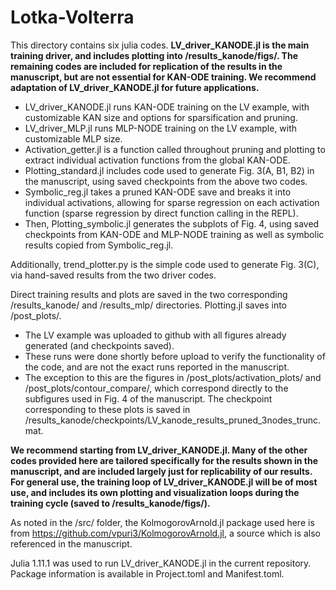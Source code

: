 
# Lotka-Volterra
This directory contains six julia codes. **LV_driver_KANODE.jl is the main training driver, and includes plotting into /results_kanode/figs/. The remaining codes are included for replication of the results in the manuscript, but are not essential for KAN-ODE training. We recommend adaptation of LV_driver_KANODE.jl for future applications.**


- LV_driver_KANODE.jl runs KAN-ODE training on the LV example, with customizable KAN size and options for sparsification and pruning.
- LV_driver_MLP.jl runs MLP-NODE training on the LV example, with customizable MLP size.
- Activation_getter.jl is a function called throughout pruning and plotting to extract individual activation functions from the global KAN-ODE.
- Plotting_standard.jl includes code used to generate Fig. 3(A, B1, B2) in the manuscript, using saved checkpoints from the above two codes.
- Symbolic_reg.jl takes a pruned KAN-ODE save and breaks it into individual activations, allowing for sparse regression on each activation function (sparse regression by direct function calling in the REPL).
- Then, Plotting_symbolic.jl generates the subplots of Fig. 4, using saved checkpoints from KAN-ODE and MLP-NODE training as well as symbolic results copied from Symbolic_reg.jl.

Additionally, trend_plotter.py is the simple code used to generate Fig. 3(C), via hand-saved results from the two driver codes.

Direct training results and plots are saved in the two corresponding /results_kanode/ and /results_mlp/ directories. Plotting.jl saves into /post_plots/.

- The LV example was uploaded to github with all figures already generated (and checkpoints saved). 
- These runs were done shortly before upload to verify the functionality of the code, and are not the exact runs reported in the manuscript.
- The exception to this are the figures in /post_plots/activation_plots/ and /post_plots/contour_compare/, which correspond directly to the subfigures used in Fig. 4 of the manuscript. The checkpoint corresponding to these plots is saved in /results_kanode/checkpoints/LV_kanode_results_pruned_3nodes_trunc.mat.

**We recommend starting from LV_driver_KANODE.jl. Many of the other codes provided here are tailored specifically for the results shown in the manuscript, and are included largely just for replicability of our results. For general use, the training loop of LV_driver_KANODE.jl will be of most use, and  includes its own plotting and visualization loops during the training cycle (saved to /results_kanode/figs/).**

As noted in the /src/ folder, the KolmogorovArnold.jl package used here is from https://github.com/vpuri3/KolmogorovArnold.jl, a source which is also referenced in the manuscript.

Julia 1.11.1 was used to run LV_driver_KANODE.jl in the current repository. Package information is available in Project.toml and Manifest.toml.